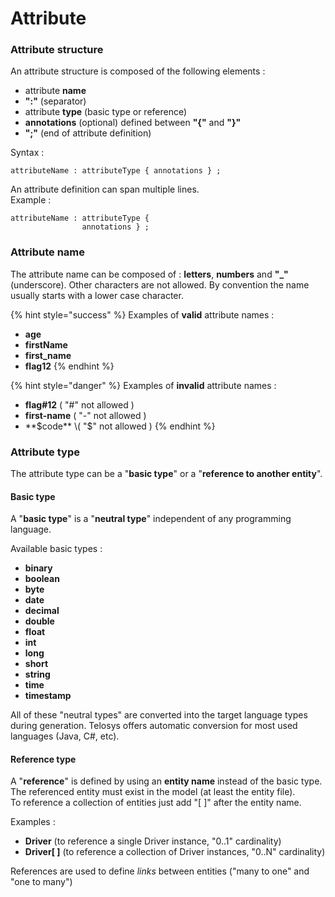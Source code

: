 # Attribute

### Attribute structure

An attribute structure is composed of the following elements :

* attribute **name**
* **":"** \(separator\)
* attribute **type** \(basic type or reference\)
* **annotations** \(optional\) defined between **"{"** and **"}"**
* **";"** \(end of attribute definition\)

Syntax :

```text
attributeName : attributeType { annotations } ;
```

An attribute definition can span multiple lines.   
Example :

```text
attributeName : attributeType { 
                annotations } ;
```

### 

### Attribute name

The attribute name can be composed of : **letters**, **numbers** and **"\_"** \(underscore\). Other characters are not allowed. By convention the name usually starts with a lower case character.

{% hint style="success" %}
Examples of **valid** attribute names : 

* **age** 
* **firstName** 
* **first\_name** 
* **flag12**
{% endhint %}

{% hint style="danger" %}
Examples of **invalid** attribute names :

* **flag\#12**  \( "\#" not allowed \) 
* **first-name**  \( "-" not allowed \) 
* **$code**  \( "$" not allowed \)
{% endhint %}



### Attribute type

The attribute type can be a "**basic type**" or a "**reference to another entity**". 

#### Basic type

A "**basic type**" is a "**neutral type**" independent of any programming language. 

Available basic types : 

* **binary** 
* **boolean** 
* **byte** 
* **date** 
* **decimal**
* **double** 
* **float** 
* **int** 
* **long** 
* **short** 
* **string** 
* **time** 
* **timestamp** 

All of these "neutral types" are converted into the target language types during generation. Telosys offers automatic conversion for most used languages \(Java, C\#, etc\). 

#### Reference type

A "**reference**" is defined by using an **entity name** instead of the basic type.   
The referenced entity must exist in the model \(at least the entity file\).  
To reference a collection of entities just add "\[ \]" after the entity name. 

Examples : 

* **Driver** \(to reference a single Driver instance, "0..1" cardinality\) 
* **Driver\[ \]** \(to reference a collection of Driver instances, "0..N" cardinality\)

References are used to define _links_ between entities \("many to one" and "one to many"\)





